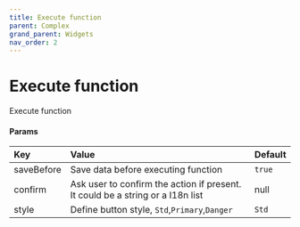 ```yaml
---
title: Execute function
parent: Complex
grand_parent: Widgets
nav_order: 2
---
```


# Execute function

Execute function


#### Params

| Key        | Value                                                                          | Default | 
|:-----------|:-------------------------------------------------------------------------------|---------|
| saveBefore | Save data before executing function                                            | `true`  |
| confirm    | Ask user to confirm the action if present. It could be a string or a I18n list | null    |
| style      | Define button style, `Std`,`Primary`,`Danger`                                  | `Std`   |